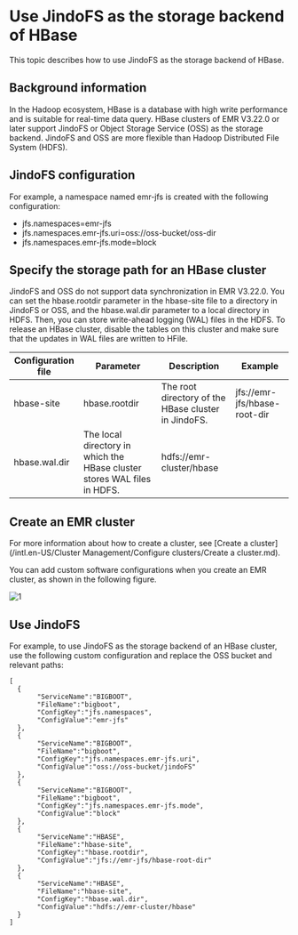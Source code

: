 # Use JindoFS as the storage backend of HBase

This topic describes how to use JindoFS as the storage backend of HBase.

## Background information

In the Hadoop ecosystem, HBase is a database with high write performance and is suitable for real-time data query. HBase clusters of EMR V3.22.0 or later support JindoFS or Object Storage Service \(OSS\) as the storage backend. JindoFS and OSS are more flexible than Hadoop Distributed File System \(HDFS\).

## JindoFS configuration

For example, a namespace named emr-jfs is created with the following configuration:

-   jfs.namespaces=emr-jfs
-   jfs.namespaces.emr-jfs.uri=oss://oss-bucket/oss-dir
-   jfs.namespaces.emr-jfs.mode=block

## Specify the storage path for an HBase cluster

JindoFS and OSS do not support data synchronization in EMR V3.22.0. You can set the hbase.rootdir parameter in the hbase-site file to a directory in JindoFS or OSS, and the hbase.wal.dir parameter to a local directory in HDFS. Then, you can store write-ahead logging \(WAL\) files in the HDFS. To release an HBase cluster, disable the tables on this cluster and make sure that the updates in WAL files are written to HFile.

|Configuration file|Parameter|Description|Example|
|------------------|---------|-----------|-------|
|hbase-site|hbase.rootdir|The root directory of the HBase cluster in JindoFS.|jfs://emr-jfs/hbase-root-dir|
|hbase.wal.dir|The local directory in which the HBase cluster stores WAL files in HDFS.|hdfs://emr-cluster/hbase|

## Create an EMR cluster

For more information about how to create a cluster, see [Create a cluster](/intl.en-US/Cluster Management/Configure clusters/Create a cluster.md).

You can add custom software configurations when you create an EMR cluster, as shown in the following figure.

![1](https://static-aliyun-doc.oss-accelerate.aliyuncs.com/assets/img/en-US/7907409951/p63663.png)

## Use JindoFS

For example, to use JindoFS as the storage backend of an HBase cluster, use the following custom configuration and replace the OSS bucket and relevant paths:

```
[   
  {
       "ServiceName":"BIGBOOT",
       "FileName":"bigboot",
       "ConfigKey":"jfs.namespaces",
       "ConfigValue":"emr-jfs"
  },
  {
       "ServiceName":"BIGBOOT",
       "FileName":"bigboot",
       "ConfigKey":"jfs.namespaces.emr-jfs.uri",
       "ConfigValue":"oss://oss-bucket/jindoFS"
  },
  {
       "ServiceName":"BIGBOOT",
       "FileName":"bigboot",
       "ConfigKey":"jfs.namespaces.emr-jfs.mode",
       "ConfigValue":"block"
  },
  {
       "ServiceName":"HBASE",
       "FileName":"hbase-site",
       "ConfigKey":"hbase.rootdir",
       "ConfigValue":"jfs://emr-jfs/hbase-root-dir"
  },
  {
       "ServiceName":"HBASE",
       "FileName":"hbase-site",
       "ConfigKey":"hbase.wal.dir",
       "ConfigValue":"hdfs://emr-cluster/hbase"
  }
]
```

